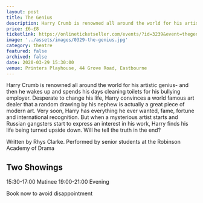 ```yaml
---
layout: post
title: The Genius
description: Harry Crumb is renowned all around the world for his artistic genius- and then he wakes up and spends his days cleaning toilets for his bullying employer.
price: £6-£8
ticketlink: https://onlineticketseller.com/events/?id=3239&event=thegenius
image: '../assets/images/0329-the-genius.jpg'
category: theatre
featured: false
archived: false
date: 2020-03-29 15:30:00
venue: Printers Playhouse, 44 Grove Road, Eastbourne
---
```


Harry Crumb is renowned all around the world for his artistic genius- and then he wakes up and spends his days cleaning toilets for his bullying employer. Desperate to change his life, Harry convinces a world famous art dealer that a random drawing by his nephew is actually a great piece of modern art. Very soon, Harry has everything he ever wanted, fame, fortune and international recognition. But when a mysterious artist starts and Russian gangsters start to express an interest in his work, Harry finds his life being turned upside down. Will he tell the truth in the end?

Written by Rhys Clarke. 
Performed by senior students at the Robinson Academy of Drama

## Two Showings
15:30-17:00 Matinee
19:00-21:00 Evening

Book now to avoid disappointment